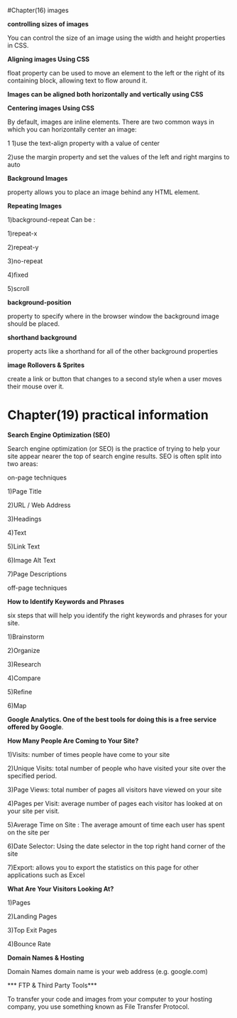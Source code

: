 #Chapter(16) images

**controlling sizes of images**

You can control the size of an image using the width and height properties in CSS.

**Aligning images Using CSS**

 float property can be used to move an element to the left or the right of its containing block, allowing text to flow around it.

**Images can be aligned both horizontally and vertically using CSS**

**Centering images Using CSS**

By default, images are inline elements.
There are two common ways in which you can horizontally center an image:

1
1)use the text-align property with a value of center

2)use the margin property and set the values of the left and right margins to auto


**Background Images**

property allows you to place an image behind any HTML element.

**Repeating Images** 

1)background-repeat
Can be :

1)repeat-x

2)repeat-y

3)no-repeat

4)fixed

5)scroll

**background-position**

property to specify where in the browser window the background image should be placed.

**shorthand background**

property acts like a shorthand for all of the other background properties

**image Rollovers & Sprites**

create a link or button that changes to a second style when a user moves their mouse over it.

# Chapter(19) practical information

**Search Engine Optimization (SEO)**

Search engine optimization (or SEO) is the practice of trying to help your site appear nearer the top of search engine results.
SEO is often split into two areas: 

on-page techniques 

1)Page Title

2)URL / Web Address

3)Headings

4)Text

5)Link Text

6)Image Alt Text

7)Page Descriptions

off-page techniques


**How to Identify Keywords and Phrases**

six steps that will help you identify the right keywords and phrases for your site.

1)Brainstorm

2)Organize

3)Research

4)Compare

5)Refine

6)Map

**Google Analytics. One of the best tools for doing this is a free service offered by Google**.

**How Many People Are Coming to Your Site?**

1)Visits:
number of times people have come to your site

2)Unique Visits:
total number of people who have visited your site over the specified period.

3)Page Views:
total number of pages all visitors have viewed on your site

4)Pages per Visit:
average number of pages each visitor has looked at on your site per visit.

5)Average Time on Site :
The average amount of time each user has spent on the site per 

6)Date Selector:
 Using the date selector in the top right hand corner of the site

7)Export:
allows you to export the statistics on this page for other applications such as Excel

**What Are Your Visitors Looking At?**

1)Pages

2)Landing Pages

3)Top Exit Pages

4)Bounce Rate

**Domain Names & Hosting**

Domain Names domain name is your web address (e.g. google.com)

*** FTP & Third Party Tools***


To transfer your code and images from your computer to your hosting company, you use something known as File Transfer Protocol.